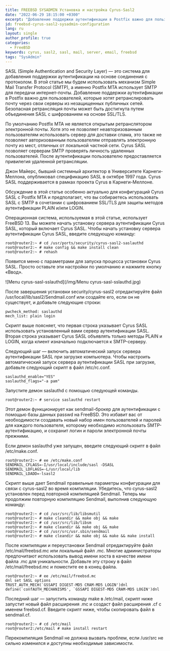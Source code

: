 ```yaml
---
title: FREEBSD SYSADMIN Установка и настройка Cyrus-Sasl2
date: "2022-06-29 18:15:00 +0300"
excerpt: "Добавление поддержки аутентификации в Postfix важно для пользователей, которые хотят ретранслировать электронную почту через свои серверы из незащищенных публичных сетей."
id: freebsd-cyrus-sasl2-sysadmin-configuration
lang: ru
layout: single
author_profile: true
categories:
  - FreeBSD
keywords: cyrus, sasl2, sasl, mail, server, email, freebsd
tags: "SysAdmin"
---
```


SASL (Simple Authentication and Security Layer) — это система для добавления поддержки аутентификации на основе соединения с протоколом. В этой статье мы будем использовать механизм Simple Mail Transfer Protocol (SMTP), а именно Postfix MTA использует SMTP для передачи интернет-почты. Добавление поддержки аутентификации в Postfix важно для пользователей, которые хотят ретранслировать почту через свои серверы из незащищенных публичных сетей. Безопасная ретрансляция почты может быть достигнута путем объединения SASL с шифрованием на основе SSL/TLS.

По умолчанию Postfix MTA не является открытым ретранслятором электронной почты. Хотя это не позволяет неавторизованным пользователям использовать сервер для доставки спама, это также не позволяет авторизованным пользователям отправлять электронную почту из мест, отличных от локальной частной сети. Cyrus SASL позволяет серверам SMTP проверять личность удаленных пользователей. После аутентификации пользователю предоставляется привилегия удаленной ретрансляции.

Джон Майерс, бывший системный архитектор в Университете Карнеги-Меллона, опубликовал спецификацию SASL в октябре 1997 года. Cyrus SASL поддерживается в рамках проекта Cyrus в Карнеги-Меллоне.

Обсуждение в этой статье особенно актуально для конфигураций Cyrus SASL с Postfix MTA и предполагает, что вы собираетесь использовать SASL с SMTP в сочетании с шифрованием SSL/TLS для защиты методов аутентификации PLAIN и/или LOGIN.

Операционная система, используемая в этой статье, использует FreeBSD 13. Вы можете начать установку сервера аутентификации Cyrus SASL, который включает Cyrus SASL. Чтобы начать установку сервера аутентификации Cyrus SASL, введите следующую команду:

```
root@router2:~ # cd /usr/ports/security/cyrus-sasl2-saslauthd
root@router2:~ # make config && make install clean
root@router2:~ # rehash
```

Появится меню с параметрами для запуска процесса установки Cyrus SASL. Просто оставьте эти настройки по умолчанию и нажмите кнопку «Ввод».

![Menu cyrus-sasl-sslauthd](/img/Menu cyrus-sasl-sslauthd.jpg)

После завершения установки security/cyrus-sasl2 отредактируйте файл /usr/local/lib/sasl2/Sendmail.conf или создайте его, если он не существует, и добавьте следующие строки:

```
pwcheck_method: saslauthd
mech_list: plain login
```

Скрипт выше поясняет, что первая строка указывает Cyrus SASL использовать установленный вами сервер аутентификации SASL. Вторая строка указывает Cyrus SASL объявлять только методы PLAIN и LOGIN, когда клиент изначально подключается к SMTP-серверу.

Следующий шаг — включить автоматический запуск сервера аутентификации SASL при загрузке компьютера. Чтобы настроить автоматический запуск сервера аутентификации SASL при загрузке, добавьте следующий скрипт в файл /etc/rc.conf.

```
saslauthd_enable="YES"
saslauthd_flags="-a pam"
```

Запустите демон saslauthd с помощью следующей команды.

```
root@router2:~ # service saslauthd restart
```

Этот демон функционирует как sendmail-брокер для аутентификации с помощью базы данных passwd на FreeBSD. Это избавит вас от необходимости создавать новый набор имен пользователей и паролей для каждого пользователя, которому необходимо использовать SMTP-аутентификацию, и сохранит логин и пароли электронной почты прежними.

Если демон saslauthd уже запущен, введите следующий скрипт в файл /etc/make.conf.

```
root@router2:~ # ee /etc/make.conf
SENDMAIL_CFLAGS=-I/usr/local/include/sasl -DSASL
SENDMAIL_LDFLAGS=-L/usr/local/lib
SENDMAIL_LDADD=-lsasl2
```

Скрипт выше дает Sendmail правильные параметры конфигурации для связи с cyrus-sasl2 во время компиляции. Убедитесь, что cyrus-sasl2 установлен перед повторной компиляцией Sendmail. Теперь мы продолжим повторную компиляцию Sendmail, выполнив следующую команду:

```
root@router2:~ # cd /usr/src/lib/libsmutil
root@router2:~ # make cleandir && make obj && make
root@router2:~ # cd /usr/src/lib/libsm
root@router2:~ # make cleandir && make obj && make
root@router2:~ # cd /usr/src/usr.sbin/sendmail
root@router2:~ # make cleandir && make obj && make && make install
```

После компиляции и переустановки Sendmail отредактируйте файл /etc/mail/freebsd.mc или локальный файл .mc. Многие администраторы предпочитают использовать вывод имени хоста в качестве имени файла .mc для уникальности. Добавьте эту строку в файл /etc/mail/freebsd.mc и поместите ее в конец файла.

```
root@router2:~ # ee /etc/mail/freebsd.mc
dnl set SASL options
TRUST_AUTH_MECH(`GSSAPI DIGEST-MD5 CRAM-MD5 LOGIN')dnl
define(`confAUTH_MECHANISMS', `GSSAPI DIGEST-MD5 CRAM-MD5 LOGIN')dnl
```

Последний шаг — запустить команду make в /etc/mail, скрипт ниже запустит новый файл расширения .mc и создаст файл расширения .cf с именем freebsd.cf. Введите скрипт ниже, чтобы скопировать файл в sendmail.cf.

```
root@router2:~ # cd /etc/mail
root@router2:/etc/mail # make install restart
```

Перекомпиляция Sendmail не должна вызвать проблем, если /usr/src не сильно изменился и доступны необходимые зависимости.


